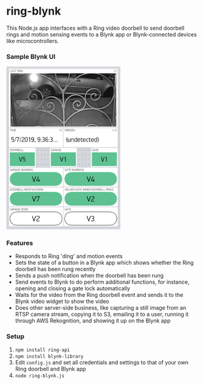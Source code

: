 # ring-blynk
This Node.js app interfaces with a Ring video doorbell to send doorbell rings and motion sensing events to a Blynk app or Blynk-connected devices like microcontrollers.

### Sample Blynk UI
<img src="https://github.com/mmichon/ring-blynk/blob/master/sample_blynk_ui.jpeg?raw=true" width=300>

### Features
* Responds to Ring 'ding' and motion events
* Sets the state of a button in a Blynk app which shows whether the Ring doorbell has been rung recently
* Sends a push notification when the doorbell has been rung
* Send events to Blynk to do perform additional functions, for instance, opening and closing a gate lock automatically
* Waits for the video from the Ring doorbell event and sends it to the Blynk video widget to show the video
* Does other server-side business, like capturing a still image from an RTSP camera stream, copying it to S3, emailing it to a user, running it through AWS Rekognition, and showing it up on the Blynk app

### Setup
1. `npm install ring-api`
1. `npm install blynk-library`
1. Edit `config.js` and set all credentials and settings to that of your own Ring doorbell and Blynk app
1. `node ring-blynk.js`
